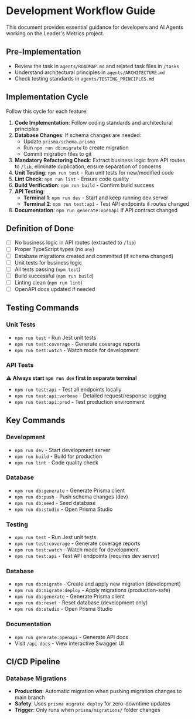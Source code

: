 # Development Workflow Guide

This document provides essential guidance for developers and AI Agents working on the Leader's Metrics project.

## Pre-Implementation
- Review the task in `agents/ROADMAP.md` and related task files in `/tasks`
- Understand architectural principles in `agents/ARCHITECTURE.md`
- Check testing standards in `agents/TESTING_PRINCIPLES.md`

## Implementation Cycle

Follow this cycle for each feature:

1. **Code Implementation**: Follow coding standards and architectural principles
2. **Database Changes**: If schema changes are needed:
   - Update `prisma/schema.prisma`
   - Run `npm run db:migrate` to create migration
   - Commit migration files to git
3. **Mandatory Refactoring Check**: Extract business logic from API routes to `/lib`, eliminate duplication, ensure separation of concerns
4. **Unit Testing**: `npm run test` - Run unit tests for new/modified code
5. **Lint Check**: `npm run lint` - Ensure code quality
6. **Build Verification**: `npm run build` - Confirm build success
7. **API Testing**:
   - **Terminal 1**: `npm run dev` - Start and keep running dev server
   - **Terminal 2**: `npm run test:api` - Test API endpoints if routes changed
8. **Documentation**: `npm run generate:openapi` if API contract changed

## Definition of Done

- [ ] No business logic in API routes (extracted to `/lib`)
- [ ] Proper TypeScript types (no `any`)
- [ ] Database migrations created and committed (if schema changed)
- [ ] Unit tests for business logic
- [ ] All tests passing (`npm test`)
- [ ] Build successful (`npm run build`)
- [ ] Linting clean (`npm run lint`)
- [ ] OpenAPI docs updated if needed

## Testing Commands

### Unit Tests
- `npm run test` - Run Jest unit tests
- `npm run test:coverage` - Generate coverage reports
- `npm run test:watch` - Watch mode for development

### API Tests
⚠️ **Always start `npm run dev` first in separate terminal**
- `npm run test:api` - Test all endpoints locally
- `npm run test:api:verbose` - Detailed request/response logging
- `npm run test:api:prod` - Test production environment

## Key Commands

### Development
- `npm run dev` - Start development server
- `npm run build` - Build for production  
- `npm run lint` - Code quality check

### Database
- `npm run db:generate` - Generate Prisma client
- `npm run db:push` - Push schema changes (dev)
- `npm run db:seed` - Seed database
- `npm run db:studio` - Open Prisma Studio

### Testing  
- `npm run test` - Run Jest unit tests
- `npm run test:coverage` - Generate coverage reports
- `npm run test:watch` - Watch mode for development
- `npm run test:api` - Test API endpoints (requires dev server)

### Database
- `npm run db:migrate` - Create and apply new migration (development)
- `npm run db:migrate:deploy` - Apply migrations (production-safe)
- `npm run db:generate` - Generate Prisma client
- `npm run db:reset` - Reset database (development only)
- `npm run db:studio` - Open Prisma Studio

### Documentation
- `npm run generate:openapi` - Generate API docs
- Visit `/api-docs` - View interactive Swagger UI

## CI/CD Pipeline

### Database Migrations
- **Production**: Automatic migration when pushing migration changes to main branch
- **Safety**: Uses `prisma migrate deploy` for zero-downtime updates
- **Trigger**: Only runs when `prisma/migrations/` folder changes
